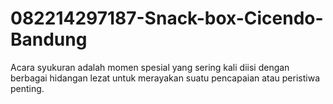 # 082214297187-Snack-box-Cicendo-Bandung
Acara syukuran adalah momen spesial yang sering kali diisi dengan berbagai hidangan lezat untuk merayakan suatu pencapaian atau peristiwa penting.
